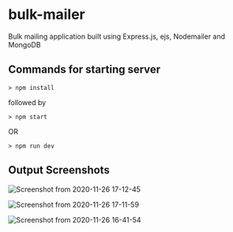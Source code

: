 # bulk-mailer
Bulk mailing application built using Express.js, ejs, Nodemailer and MongoDB

## Commands for starting server
```
> npm install
```
followed by

```
> npm start
```
OR

```
> npm run dev
```

## Output Screenshots

![Screenshot from 2020-11-26 17-12-45](https://user-images.githubusercontent.com/74781344/100347048-cce07380-300a-11eb-8939-f6a94390a178.png)

![Screenshot from 2020-11-26 17-11-59](https://user-images.githubusercontent.com/74781344/100347039-c651fc00-300a-11eb-82f4-d7a87104522d.png)

![Screenshot from 2020-11-26 16-41-54](https://user-images.githubusercontent.com/74781344/100347017-bcc89400-300a-11eb-86fb-f5474e6874f5.png)


